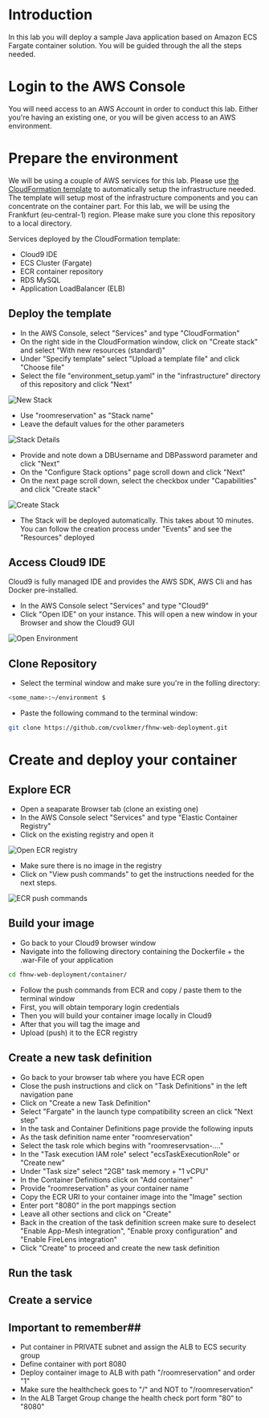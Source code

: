 # Introduction #

In this lab you will deploy a sample Java application based on Amazon ECS Fargate container solution. You will be guided through the all the steps needed.

# Login to the AWS Console #

You will need access to an AWS Account in order to conduct this lab. Either you're having an existing one, or you will be given access to an AWS environment.

# Prepare the environment #

We will be using a couple of AWS services for this lab. Please use [the CloudFormation template](https://github.com/cvolkmer/fhnw-web-deployment/blob/master/infrastructure/environment_setup.yaml) to automatically setup the infrastructure needed. The template will setup most of the infrastructure components and you can concentrate on the container part. For this lab, we will be using the Frankfurt (eu-central-1) region. Please make sure you clone this repository to a local directory.

Services deployed by the CloudFormation template:
- Cloud9 IDE
- ECS Cluster (Fargate)
- ECR container repository
- RDS MySQL
- Application LoadBalancer (ELB)

## Deploy the template ##
- In the AWS Console, select "Services" and type "CloudFormation"
- On the right side in the CloudFormation window, click on "Create stack" and select "With new resources (standard)"
- Under "Specify template" select "Upload a template file" and click "Choose file"
- Select the file "environment_setup.yaml" in the "infrastructure" directory of this repository and click "Next"


![New Stack](images/cf_new_stack.png)

- Use "roomreservation" as "Stack name"
- Leave the default values for the other parameters


![Stack Details](images/cf_stack_details.png)

- Provide and note down a DBUsername and DBPassword parameter and click "Next"
- On the "Configure Stack options" page scroll down and click "Next"
- On the next page scroll down, select the checkbox under "Capabilities" and click "Create stack"


![Create Stack](images/cf_new_stack.png)

- The Stack will be deployed automatically. This takes about 10 minutes. You can follow the creation process under "Events" and see the "Resources" deployed

## Access Cloud9 IDE ##
Cloud9 is fully managed IDE and provides the AWS SDK, AWS Cli and has Docker pre-installed. 
- In the AWS Console select "Services" and type "Cloud9"
- Click "Open IDE" on your instance. This will open a new window in your Browser and show the Cloud9 GUI

![Open Environment](images/cloud9_environments.png?v=4&s=10) 
 
## Clone Repository ##
- Select the terminal window and make sure you're in the folling directory:
```bash
<some_name>:~/environment $ 
```
- Paste the following command to the terminal window:
```bash 
git clone https://github.com/cvolkmer/fhnw-web-deployment.git
```

# Create and deploy your container #

## Explore ECR ##
- Open a seaparate Browser tab (clone an existing one)
- In the AWS Console select "Services" and type "Elastic Container Registry"
- Click on the existing registry and open it

![Open ECR registry](images/ecr_repositories.png)

- Make sure there is no image in the registry
- Click on "View push commands" to get the instructions needed for the next steps.

![ECR push commands](images/ecr_push_commands.png)

## Build your image ##
- Go back to your Cloud9 browser window
- Navigate into the following directory containing the Dockerfile + the .war-File of your application
```bash
cd fhnw-web-deployment/container/
```
- Follow the push commands from ECR and copy / paste them to the terminal window
- First, you will obtain temporary login credentials
- Then you will build your container image locally in Cloud9
- After that you will tag the image and
- Upload (push) it to the ECR registry

## Create a new task definition ##

- Go back to your browser tab where you have ECR open
- Close the push instructions and click on "Task Definitions" in the left navigation pane
- Click on "Create a new Task Definition"
- Select "Fargate" in the launch type compatibility screen an click "Next step"
- In the task and Container Definitions page provide the following inputs
- As the task definition name enter "roomreservation"
- Select the task role which begins with "roomreservsation-...."
- In the "Task execution IAM role" select "ecsTaskExecutionRole" or "Create new"
- Under "Task size" select "2GB" task memory + "1 vCPU"
- In the Container Definitions click on "Add container"
- Provide "roomreservation" as your container name
- Copy the ECR URI to your container image into the "Image" section
- Enter port "8080" in the port mappings section
- Leave all other sections and click on "Create"
- Back in the creation of the task definition screen make sure to deselect "Enable App-Mesh integration", "Enable proxy configuration" and "Enable FireLens integration"
- Click "Create" to proceed and create the new task definition

## Run the task ##


## Create a service ##


## Important to remember##
- Put container in PRIVATE subnet and assign the ALB to ECS security group
- Define container with port 8080
- Deploy container image to ALB with path "/roomreservation" and order "1"
- Make sure the healthcheck goes to "/" and NOT to "/roomreservation"
- In the ALB Target Group change the health check port form "80“ to "8080"